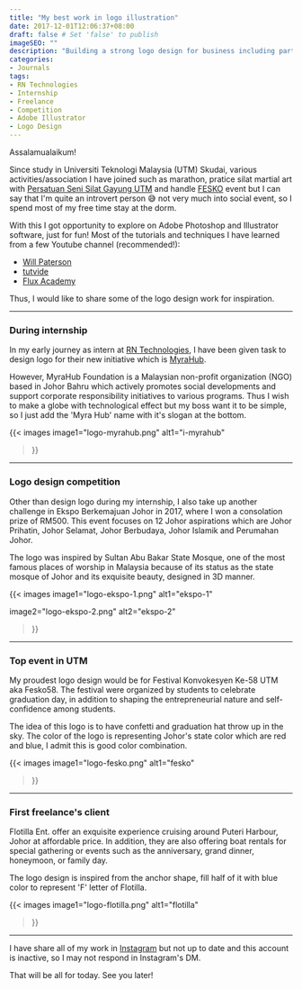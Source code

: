 ```yaml
---
title: "My best work in logo illustration"
date: 2017-12-01T12:06:37+08:00
draft: false # Set 'false' to publish
imageSEO: ""
description: "Building a strong logo design for business including participating in competition and event"
categories:
- Journals
tags:
- RN Technologies
- Internship
- Freelance
- Competition
- Adobe Illustrator
- Logo Design
---
```


Assalamualaikum!

Since study in Universiti Teknologi Malaysia (UTM) Skudai, various activities/association I have joined such as marathon, pratice silat martial art with [Persatuan Seni Silat Gayung UTM](https://www.facebook.com/pssgutm) and handle [FESKO](https://twitter.com/fesko_utm) event but I can say that I'm quite an introvert person 😅 not very much into social event, so I spend most of my free time stay at the dorm.

With this I got opportunity to explore on Adobe Photoshop and Illustrator software, just for fun! Most of the tutorials and techniques I have learned from a few Youtube channel (recommended!):

- [Will Paterson](https://www.youtube.com/channel/UCIp9sEZiv36cDG7cEnrVU7Q)
- [tutvide](https://www.youtube.com/channel/UCeR7U67I2J1icV8E6Rn40vQ)
- [Flux Academy](https://www.youtube.com/@FluxAcademy)

Thus, I would like to share some of the logo design work for inspiration.

---

### During internship

In my early journey as intern at [RN Technologies](https://rntechnologies.com.my/), I have been given task to design logo for their new initiative which is [MyraHub](http://myrahub.com/).

<!-- i-Cloud allow businesses grow faster on the simple, affordable cloud server. The logo is presenting the name itself, the 'C' shape spiral surround on 'i' with a gap at the bottom with yellow and blue color shade.

{{< images
image1="logo-icloud.png"
alt1="i-Cloud"
>}} -->

However, MyraHub Foundation is a Malaysian non-profit organization (NGO) based in Johor Bahru which actively promotes social developments and support corporate responsibility initiatives to various programs. Thus I wish to make a globe with technological effect but my boss want it to be simple, so I just add the 'Myra Hub' name with it's slogan at the bottom.

{{< images
image1="logo-myrahub.png"
alt1="i-myrahub"
>}}

---

### Logo design competition

Other than design logo during my internship, I also take up another challenge in Ekspo Berkemajuan Johor in 2017, where I won a consolation prize of RM500. This event focuses on 12 Johor aspirations which are Johor Prihatin, Johor Selamat, Johor Berbudaya, Johor Islamik and Perumahan Johor.

The logo was inspired by Sultan Abu Bakar State Mosque, one of the most famous places of worship in Malaysia because of its status as the state mosque of Johor and its exquisite beauty, designed in 3D manner.

{{< images
image1="logo-ekspo-1.png"
alt1="ekspo-1"

image2="logo-ekspo-2.png"
alt2="ekspo-2"
>}}

---

### Top event in UTM

My proudest logo design would be for Festival Konvokesyen Ke-58 UTM aka Fesko58. The festival were organized by students  to celebrate graduation day, in addition to shaping the entrepreneurial nature and self-confidence among students.

The idea of this logo is to have confetti and graduation hat throw up in the sky. The color of the logo is representing Johor's state color which are red and blue, I admit this is good color combination.

{{< images
image1="logo-fesko.png"
alt1="fesko"
>}}

---

### First freelance's client

Flotilla Ent. offer an exquisite experience cruising around Puteri Harbour, Johor at affordable price. In addition, they are also offering boat rentals for special gathering or events such as the anniversary, grand dinner, honeymoon, or family day.

The logo design is inspired from the anchor shape, fill half of it with blue color to represent 'F' letter of Flotilla.

{{< images
image1="logo-flotilla.png"
alt1="flotilla"
>}}

---

I have share all of my work in [Instagram](https://www.instagram.com/naimteehee/) but not up to date and this account is inactive, so I may not respond in Instagram's DM.

That will be all for today. See you later!
